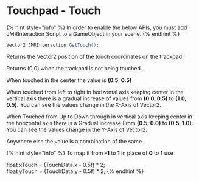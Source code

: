 # Touchpad - Touch

{% hint style="info" %}
In order to enable the below APIs, you must add JMRInteraction Script to a GameObject in your scene.
{% endhint %}

```csharp
Vector2 JMRInteraction.GetTouch();
```

Returns the Vector2 position of the touch coordinates on the trackpad.

Returns (0,0) when the trackpad is not being touched.

When touched in the center the value is **(0.5, 0.5)**

When touched from left to right in horizontal axis keeping center in the vertical axis there is a gradual increase of values from **(0.0, 0.5)** to **(1.0, 0.5).** You can see the values change in the X-Axis of Vector2.

When Touched from Up to Down through in vertical axis keeping center in the horizontal axis there is a Gradual Increase From **(0.5, 0.0)** to **(0.5, 1.0).** You can see the values change in the Y-Axis of Vector2.

Anywhere else the value is a combination of the same.

{% hint style="info" %}
To map it from **–1** to **1** in place of **0** to **1** use

float xTouch = (TouchData.x - 0.5f) \* 2;\
float yTouch = (TouchData.y - 0.5f) \* 2;
{% endhint %}
